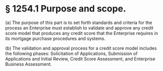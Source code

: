 # § 1254.1   Purpose and scope.

(a) The purpose of this part is to set forth standards and criteria for the process an Enterprise must establish to validate and approve any credit score model that produces any credit score that the Enterprise requires in its mortgage purchase procedures and systems.


(b) The validation and approval process for a credit score model includes the following phases: Solicitation of Applications, Submission of Applications and Initial Review, Credit Score Assessment, and Enterprise Business Assessment.





